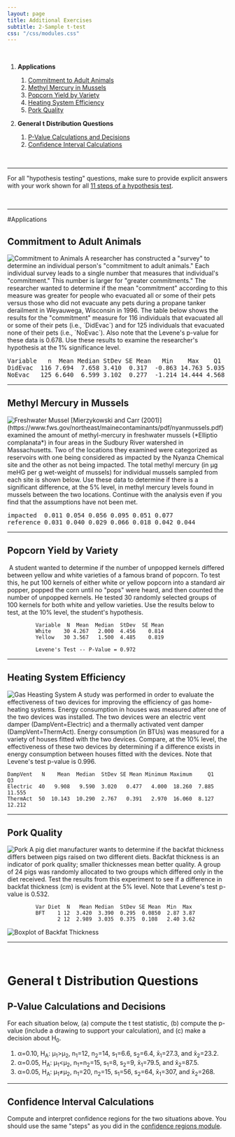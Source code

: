 ```yaml
---
layout: page
title: Additional Exercises
subtitle: 2-Sample t-test
css: "/css/modules.css"
---
```


&nbsp;

1. **Applications**
    1. [Commitment to Adult Animals](#commitment-to-adult-animals)
    1. [Methyl Mercury in Mussels](#methyl-mercury-in-mussels)
    1. [Popcorn Yield by Variety](#popcorn-yield-by-variety)
    1. [Heating System Efficiency](#heating-system-efficiency)
    1. [Pork Quality](#pork-quality)

1. **General t Distribution Questions**
    1. [P-Value Calculations and Decisions](#p-value-calculations-and-decisions)
    1. [Confidence Interval Calculations](#confidence-interval-calculations)

&nbsp;

----

<div class="alert alert-success">For all "hypothesis testing" questions, make sure to provide explicit answers with your work shown for all <a href="../11-steps">11 steps of a hypothesis test</a>.
</div>

&nbsp;

----

#Applications
## Commitment to Adult Animals
<img src="zimgs/animal-commitment.png" alt="Commitment to Animals" class="img-right">
A researcher has constructed a "survey" to determine an individual person's "commitment to adult animals." Each individual survey leads to a single number that measures that individual's "commitment." This number is larger for "greater commitments." The researcher wanted to determine if the mean "commitment" according to this measure was greater for people who evacuated all or some of their pets versus those who did not evacuate any pets during a propane tanker derailment in Weyauwega, Wisconsin in 1996. The table below shows the results for the "commitment" measure for 116 individuals that evacuated all or some of their pets (i.e., `DidEvac`) and for 125 individuals that evacuated none of their pets (i.e., `NoEvac`). Also note that the Levene's p-value for these data is 0.678. Use these results to examine the researcher's hypothesis at the 1% significance level.

<pre>
Variable   n  Mean Median StDev SE Mean   Min    Max    Q1    Q3
DidEvac  116 7.694  7.658 3.410  0.317  -0.863 14.763 5.035 10.204
NoEvac   125 6.640  6.599 3.102  0.277  -1.214 14.444 4.568  8.696
</pre>

----

## Methyl Mercury in Mussels
<img src="zimgs/freshwater-mussel.jpg" alt="Freshwater Mussel" class="img-right">
[Mierzykowski and Carr (2001)](https://www.fws.gov/northeast/mainecontaminants/pdf/nyanmussels.pdf) examined the amount of methyl-mercury in freshwater mussels (*Elliptio complanata*) in four areas in the Sudbury River watershed in Massachusetts. Two of the locations they examined were categorized as reservoirs with one being considered as impacted by the Nyanza Chemical site and the other as not being impacted. The total methyl mercury (in &mu;g meHG per g wet-weight of mussels) for individual mussels sampled from each site is shown below. Use these data to determine if there is a significant difference, at the 5% level, in methyl mercury levels found in mussels between the two locations. Continue with the analysis even if you find that the assumptions have not been met.

<pre>
impacted  0.011 0.054 0.056 0.095 0.051 0.077
reference 0.031 0.040 0.029 0.066 0.018 0.042 0.044
</pre>

----

## Popcorn Yield by Variety
<img src="zimgs/popcorn.jpg" alt="" class="img-right">
A student wanted to determine if the number of unpopped kernels differed between yellow and white varieties of a famous brand of popcorn. To test this, he put 100 kernels of either white or yellow popcorn into a standard air popper, popped the corn until no "pops" were heard, and then counted the number of unpopped kernels. He tested 30 randomly selected groups of 100 kernels for both white and yellow varieties. Use the results below to test, at the 10% level, the student's hypothesis.

```
         Variable  N  Mean  Median  StDev  SE Mean
         White    30 4.267   2.000  4.456    0.814
         Yellow   30 3.567   1.500  4.485    0.819

         Levene's Test -- P-Value = 0.972
```

----

## Heating System Efficiency
<img src="zimgs/gas-heating-system.jpg" alt="Gas Heasting System" class="img-right">
A study was performed in order to evaluate the effectiveness of two devices for improving the efficiency of gas home-heating systems. Energy consumption in houses was measured after one of the two devices was installed. The two devices were an electric vent damper (DampVent=Electric) and a thermally activated vent damper (DampVent=ThermAct). Energy consumption (in BTUs) was measured for a variety of houses fitted with the two devices. Compare, at the 10% level, the effectiveness of these two devices by determining if a difference exists in energy consumption between houses fitted with the devices. Note that Levene's test p-value is 0.996.

```
DampVent   N    Mean  Median  StDev SE Mean Minimum Maximum     Q1     Q3
Electric  40   9.908   9.590  3.020   0.477   4.000  18.260  7.885 11.555
ThermAct  50  10.143  10.290  2.767   0.391   2.970  16.060  8.127 12.212
```

----

## Pork Quality
<img src="zimgs/pork-stamp.jpg" alt="Pork" class="img-right">
A pig diet manufacturer wants to determine if the backfat thickness differs between pigs raised on two different diets. Backfat thickness is an indicator of pork quality; smaller thicknesses mean better quality. A group of 24 pigs was randomly allocated to two groups which differed only in the diet received. Test the results from this experiment to see if a difference in backfat thickness (cm) is evident at the 5% level. Note that Levene's test p-value is 0.532.

```
         Var Diet  N   Mean Median  StDev SE Mean  Min  Max
         BFT    1 12  3.420  3.390  0.295  0.0850  2.87 3.87
                2 12  2.989  3.035  0.375  0.108   2.40 3.62
```

<img src="zimgs/t2pigbft.png" alt="Boxplot of Backfat Thickness">

----

&nbsp;

# General t Distribution Questions
## P-Value Calculations and Decisions

For each situation below, (a) compute the t test statistic, (b) compute the p-value (include a drawing to support your calculation), and (c) make a decision about H<sub>0</sub>.

1. &alpha;=0.10, H<sub>A</sub>: &mu;<sub>1</sub>&gt;&mu;<sub>2</sub>, n<sub>1</sub>=12, n<sub>2</sub>=14, s<sub>1</sub>=6.6, s<sub>2</sub>=6.4, x&#772;<sub>1</sub>=27.3, and x&#772;<sub>2</sub>=23.2.
1. &alpha;=0.05, H<sub>A</sub>: &mu;<sub>1</sub>&lt;&mu;<sub>2</sub>, n<sub>1</sub>=n<sub>2</sub>=15, s<sub>1</sub>=8, s<sub>2</sub>=9, x&#772;<sub>1</sub>=79.5, and x&#772;<sub>2</sub>=87.5.
1. &alpha;=0.05, H<sub>A</sub>: &mu;<sub>1</sub>&ne;&mu;<sub>2</sub>, n<sub>1</sub>=20, n<sub>2</sub>=15, s<sub>1</sub>=56, s<sub>2</sub>=64, x&#772;<sub>1</sub>=307, and x&#772;<sub>2</sub>=268.

----

## Confidence Interval Calculations

Compute and interpret confidence regions for the two situations above. You should use the same "steps" as you did in the [confidence regions module](ConfRegions_CE2).
